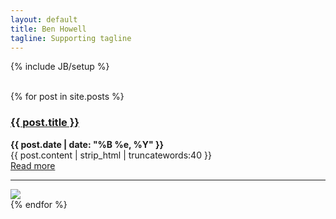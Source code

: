 ```yaml
---
layout: default
title: Ben Howell
tagline: Supporting tagline
---
```

{% include JB/setup %}
<br/>
<br/>

<div class="blog-index">
  {% for post in site.posts %}
  <div class="intro">
  <div class="intro-txt">
  <h3><a href="{{ post.url }}">{{ post.title }}</a></h3>
  <p>
  <strong>{{ post.date | date: "%B %e, %Y" }}</strong><br>
  {{ post.content | strip_html | truncatewords:40 }}<br>
  <a href="{{ post.url }}">Read more</a><br/><hr>
  </p>
  </div>
  
  <div class="intro-img-sml">
  <img class="intro-img-small" src="{{ASSET_PATH}}/bootstrap/img/eventbus_250.jpg"/>
  </div>
  
  
  </div>
  {% endfor %}
</div>